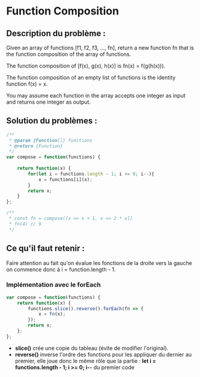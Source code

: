 # Function Composition

## Description du problème :

Given an array of functions [f1, f2, f3, ..., fn], return a new function fn that is the function composition of the array of functions.

The function composition of [f(x), g(x), h(x)] is fn(x) = f(g(h(x))).

The function composition of an empty list of functions is the identity function f(x) = x.

You may assume each function in the array accepts one integer as input and returns one integer as output.

## Solution du problèmes :

``` js
/**
 * @param {Function[]} functions
 * @return {Function}
 */
var compose = function(functions) {
    
    return function(x) {
        for(let i = functions.length - 1; i >= 0; i--){
            x = functions[i](x);
        }
        return x;
    }
};

/**
 * const fn = compose([x => x + 1, x => 2 * x])
 * fn(4) // 9
 */
```

## Ce qu'il faut retenir :

Faire attention au fait qu'on évalue les fonctions de la droite vers la gauche on commence donc à i = function.length - 1.

### Implémentation avec le forEach

``` js
var compose = function(functions) {
    return function(x) {
        functions.slice().reverse().forEach(fn => {
            x = fn(x);
        });
        return x;
    };
};
```

- **slice()** crée une copie du tableau (évite de modifier l'original).
- **reverse()** inverse l'ordre des fonctions pour les appliquer du dernier au premier, elle joue donc le même rôle que la partie : **let i = functions.length - 1; i >= 0; i--** du premier code